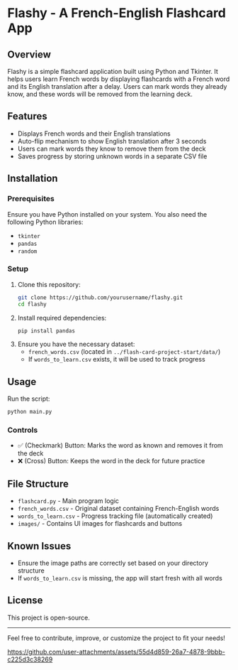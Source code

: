 # Flashy - A French-English Flashcard App

## Overview

Flashy is a simple flashcard application built using Python and Tkinter. It helps users learn French words by displaying flashcards with a French word and its English translation after a delay. Users can mark words they already know, and these words will be removed from the learning deck.

## Features

- Displays French words and their English translations
- Auto-flip mechanism to show English translation after 3 seconds
- Users can mark words they know to remove them from the deck
- Saves progress by storing unknown words in a separate CSV file

## Installation

### Prerequisites

Ensure you have Python installed on your system. You also need the following Python libraries:

- `tkinter`
- `pandas`
- `random`

### Setup

1. Clone this repository:
   ```sh
   git clone https://github.com/yourusername/flashy.git
   cd flashy
   ```
2. Install required dependencies:
   ```sh
   pip install pandas
   ```
3. Ensure you have the necessary dataset:
   - `french_words.csv` (located in `../flash-card-project-start/data/`)
   - If `words_to_learn.csv` exists, it will be used to track progress

## Usage

Run the script:

```sh
python main.py
```

### Controls

- ✅ (Checkmark) Button: Marks the word as known and removes it from the deck
- ❌ (Cross) Button: Keeps the word in the deck for future practice

## File Structure

- `flashcard.py` - Main program logic
- `french_words.csv` - Original dataset containing French-English words
- `words_to_learn.csv` - Progress tracking file (automatically created)
- `images/` - Contains UI images for flashcards and buttons

## Known Issues

- Ensure the image paths are correctly set based on your directory structure
- If `words_to_learn.csv` is missing, the app will start fresh with all words

## License

This project is open-source.

---

Feel free to contribute, improve, or customize the project to fit your needs!


https://github.com/user-attachments/assets/55d4d859-26a7-4878-9bbb-c225d3c38269




